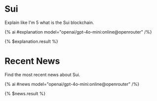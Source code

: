 # Sui
        
Explain like I'm 5 what is the Sui blockchain.

{% ai #explanation model="openai/gpt-4o-mini:online@openrouter" /%}

{% $explanation.result %}

# Recent News

Find the most recent news about Sui.

{% ai #news model="openai/gpt-4o-mini:online@openrouter" /%}

{% $news.result %}